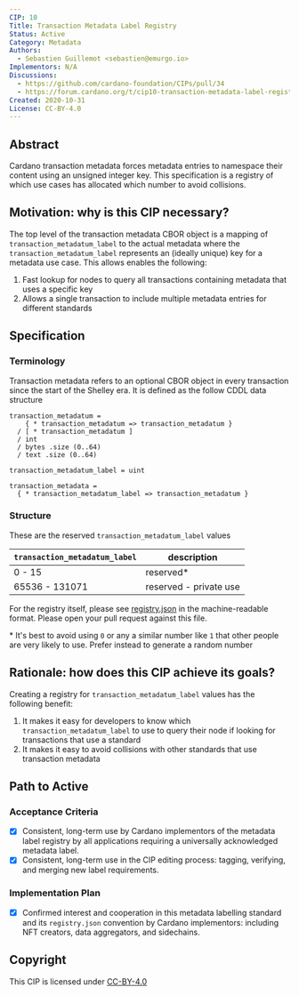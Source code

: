 ```yaml
---
CIP: 10
Title: Transaction Metadata Label Registry
Status: Active
Category: Metadata
Authors:
  - Sebastien Guillemot <sebastien@emurgo.io>
Implementors: N/A
Discussions:
  - https://github.com/cardano-foundation/CIPs/pull/34
  - https://forum.cardano.org/t/cip10-transaction-metadata-label-registry/41746
Created: 2020-10-31
License: CC-BY-4.0
---
```


## Abstract

Cardano transaction metadata forces metadata entries to namespace their content using an unsigned integer key. This specification is a registry of which use cases has allocated which number to avoid collisions.

## Motivation: why is this CIP necessary?

The top level of the transaction metadata CBOR object is a mapping of `transaction_metadatum_label` to the actual metadata where the `transaction_metadatum_label` represents an (ideally unique) key for a metadata use case. This allows enables the following:

1) Fast lookup for nodes to query all transactions containing metadata that uses a specific key
2) Allows a single transaction to include multiple metadata entries for different standards

## Specification

### Terminology

Transaction metadata refers to an optional CBOR object in every transaction since the start of the Shelley era. It is defined as the follow CDDL data structure

```
transaction_metadatum =
    { * transaction_metadatum => transaction_metadatum }
  / [ * transaction_metadatum ]
  / int
  / bytes .size (0..64)
  / text .size (0..64)

transaction_metadatum_label = uint

transaction_metadata =
  { * transaction_metadatum_label => transaction_metadatum }
```

### Structure

These are the reserved `transaction_metadatum_label` values

`transaction_metadatum_label` | description
----------------------------  | -----------------------
0 - 15                        | reserved\*
65536 - 131071                | reserved - private use

For the registry itself, please see [registry.json](./registry.json) in the machine-readable format. Please open your pull request against
this file.

\* It's best to avoid using `0` or any a similar number like `1` that other people are very likely to use. Prefer instead to generate a random number

## Rationale: how does this CIP achieve its goals?

Creating a registry for `transaction_metadatum_label` values has the following benefit:

1) It makes it easy for developers to know which `transaction_metadatum_label` to use to query their node if looking for transactions that use a standard
2) It makes it easy to avoid collisions with other standards that use transaction metadata

## Path to Active

### Acceptance Criteria

- [x] Consistent, long-term use by Cardano implementors of the metadata label registry by all applications requiring a universally acknowledged metadata label.
- [x] Consistent, long-term use in the CIP editing process: tagging, verifying, and merging new label requirements.

### Implementation Plan

- [x] Confirmed interest and cooperation in this metadata labelling standard and its `registry.json` convention by Cardano implementors: including NFT creators, data aggregators, and sidechains.

## Copyright

This CIP is licensed under [CC-BY-4.0](https://creativecommons.org/licenses/by/4.0/legalcode)
